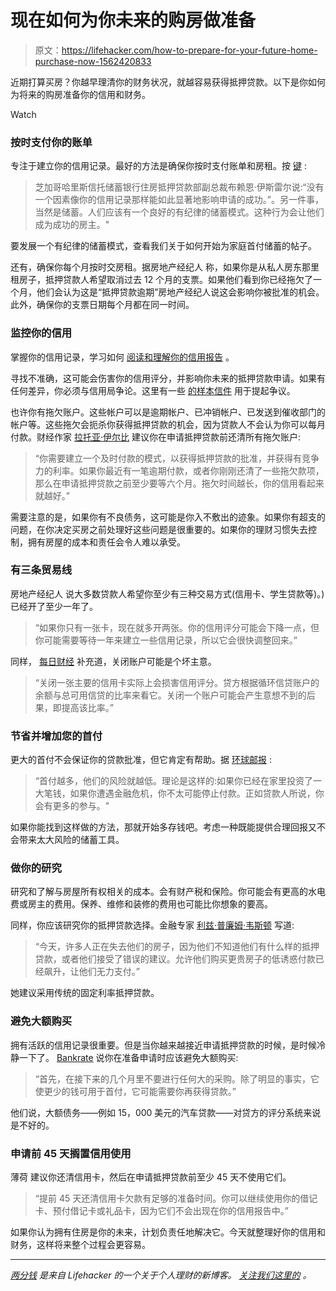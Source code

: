 # 现在如何为你未来的购房做准备

> 原文：<https://lifehacker.com/how-to-prepare-for-your-future-home-purchase-now-1562420833>

近期打算买房？你越早理清你的财务状况，就越容易获得抵押贷款。以下是你如何为将来的购房准备你的信用和财务。

Watch

### 按时支付你的账单

专注于建立你的信用记录。最好的方法是确保你按时支付账单和房租。按 [键](http://www.bankrate.com/brm/news/mtg/19990708.asp) :

> 芝加哥哈里斯信托储蓄银行住房抵押贷款部副总裁布赖恩·伊斯雷尔说:“没有一个因素像你的信用记录那样能如此显著地影响申请的成功。”。另一件事，当然是储蓄。人们应该有一个良好的有纪律的储蓄模式。这种行为会让他们成为成功的房主。"

要发展一个有纪律的储蓄模式，查看我们关于如何开始为家庭首付储蓄的帖子。

还有，确保你每个月按时交房租。据房地产经纪人 称，如果你是从私人房东那里租房子，抵押贷款人希望取消过去 12 个月的支票。如果他们看到你已经拖欠了一个月，他们会认为这是“抵押贷款逾期”房地产经纪人说这会影响你被批准的机会。此外，确保你的支票日期每个月都在同一时间。

### 监控你的信用

掌握你的信用记录，学习如何 [阅读和理解你的信用报告](http://twocents.lifehacker.com/how-to-read-and-understand-your-credit-report-1552491817) 。

寻找不准确，这可能会伤害你的信用评分，并影响你未来的抵押贷款申请。如果有任何差异，你必须与信用局争论。这里有一些 [的样本信件](http://www.consumer.ftc.gov/articles/0384-sample-letter-disputing-errors-your-credit-report) 用于提起争议。

也许你有拖欠账户。这些帐户可以是逾期帐户、已冲销帐户、已发送到催收部门的帐户等。这些拖欠会扼杀你获得抵押贷款的机会，因为贷款人不会认为你可以每月付款。财经作家 [拉托亚·伊尔比](http://credit.about.com/od/creditrepair/bb/creditmortgage.htm) 建议你在申请抵押贷款前还清所有拖欠账户:

> “你需要建立一个及时付款的模式，以获得抵押贷款的批准，并获得有竞争力的利率。如果你最近有一笔逾期付款，或者你刚刚还清了一些拖欠款项，那么在申请抵押贷款之前至少要等六个月。拖欠时间越长，你的信用看起来就越好。”

需要注意的是，如果你有不良债务，这可能是你入不敷出的迹象。如果你有超支的问题，在你决定买房之前处理好这些问题是很重要的。如果你的理财习惯失去控制，拥有房屋的成本和责任会令人难以承受。

### 有三条贸易线

房地产经纪人 说大多数贷款人希望你至少有三种交易方式(信用卡、学生贷款等)。)已经开了至少一年了。

> “如果你只有一张卡，现在就多开两张。你的信用评分可能会下降一点，但你可能需要等待一年来建立一些信用记录，所以它会很快调整回来。”

同样， [每日财经](http://www.dailyfinance.com/2013/11/04/things-to-do-before-applying-mortgage/) 补充道，关闭账户可能是个坏主意。

> “关闭一张主要的信用卡实际上会损害信用评分。贷方根据循环信贷账户的余额与总可用信贷的比率来看它。关闭一个账户可能会产生意想不到的后果，即提高该比率。”

### 节省并增加您的首付

更大的首付不会保证你的贷款批准，但它肯定有帮助。据 [环球邮报](http://everydaylife.globalpost.com/put-25-percent-down-mortgage-automatically-qualifed-16352.html) :

> “首付越多，他们的风险就越低。理论是这样的:如果你已经在家里投资了一大笔钱，如果你遭遇金融危机，你不太可能停止付款。正如贷款人所说，你会有更多的参与。"

如果你能找到这样做的方法，那就开始多存钱吧。考虑一种既能提供合理回报又不会带来太大风险的储蓄工具。

### 做你的研究

研究和了解与房屋所有权相关的成本。会有财产税和保险。你可能会有更高的水电费或房主的费用。保养、维修和装修的费用也可能比你想象的要高。

同样，你应该研究你的抵押贷款选择。金融专家 [利兹·普廉姆·韦斯顿](http://realestate.msn.com/article.aspx?cp-documentid=13107796) 写道:

> “今天，许多人正在失去他们的房子，因为他们不知道他们有什么样的抵押贷款，或者他们接受了错误的建议。允许他们购买更贵房子的低诱惑付款已经飙升，让他们无力支付。”

她建议采用传统的固定利率抵押贷款。

### 避免大额购买

拥有活跃的信用记录很重要。但是当你越来越接近申请抵押贷款的时候，是时候冷静一下了。 [Bankrate](http://www.bankrate.com/brm/news/mtg/19990708.asp) 说你在准备申请时应该避免大额购买:

> “首先，在接下来的几个月里不要进行任何大的采购。除了明显的事实，它使更少的钱可用于首付，它可能需要你再获得贷款。”

他们说，大额债务——例如 15，000 美元的汽车贷款——对贷方的评分系统来说是不好的。

### 申请前 45 天搁置信用使用

薄荷 建议你还清信用卡，然后在申请抵押贷款前至少 45 天不使用它们。

> “提前 45 天还清信用卡欠款有足够的准备时间。你可以继续使用你的借记卡、预付借记卡或礼品卡，因为它们不会出现在你的信用报告中。”

如果你认为拥有住房是你的未来，计划负责任地解决它。今天就整理好你的信用和财务，这样将来整个过程会更容易。

* * *

[*两分钱*](http://twocents.lifehacker.com/) *是来自 Lifehacker 的一个关于个人理财的新博客。* [*关注我们这里的*](https://twitter.com/TwoCentsLH) *。*